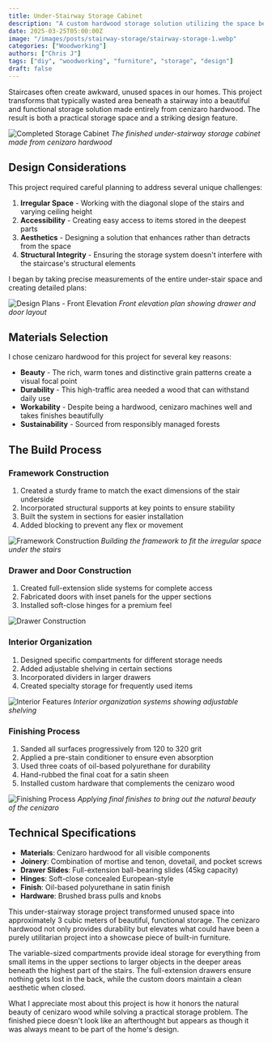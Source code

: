 ```yaml
---
title: Under-Stairway Storage Cabinet
description: "A custom hardwood storage solution utilizing the space beneath a staircase"
date: 2025-03-25T05:00:00Z
image: "/images/posts/stairway-storage/stairway-storage-1.webp"
categories: ["Woodworking"]
authors: ["Chris J"]
tags: ["diy", "woodworking", "furniture", "storage", "design"]
draft: false
---
```


Staircases often create awkward, unused spaces in our homes. This project transforms that typically wasted area beneath a stairway into a beautiful and functional storage solution made entirely from cenizaro hardwood. The result is both a practical storage space and a striking design feature.

![Completed Storage Cabinet](/images/posts/stairway-storage/stairway-storage-1.webp)
_The finished under-stairway storage cabinet made from cenizaro hardwood_

## Design Considerations

This project required careful planning to address several unique challenges:

1. **Irregular Space** - Working with the diagonal slope of the stairs and varying ceiling height
2. **Accessibility** - Creating easy access to items stored in the deepest parts
3. **Aesthetics** - Designing a solution that enhances rather than detracts from the space
4. **Structural Integrity** - Ensuring the storage system doesn't interfere with the staircase's structural elements

I began by taking precise measurements of the entire under-stair space and creating detailed plans:

![Design Plans - Front Elevation](/images/posts/stairway-storage/stairway-storage-plan.webp)
_Front elevation plan showing drawer and door layout_

## Materials Selection

I chose cenizaro hardwood for this project for several key reasons:

- **Beauty** - The rich, warm tones and distinctive grain patterns create a visual focal point
- **Durability** - This high-traffic area needed a wood that can withstand daily use
- **Workability** - Despite being a hardwood, cenizaro machines well and takes finishes beautifully
- **Sustainability** - Sourced from responsibly managed forests

## The Build Process

### Framework Construction

1. Created a sturdy frame to match the exact dimensions of the stair underside
2. Incorporated structural supports at key points to ensure stability
3. Built the system in sections for easier installation
4. Added blocking to prevent any flex or movement

![Framework Construction](/images/posts/stairway-storage/stairway-storage-2.webp)
_Building the framework to fit the irregular space under the stairs_

### Drawer and Door Construction

1. Created full-extension slide systems for complete access
2. Fabricated doors with inset panels for the upper sections
3. Installed soft-close hinges for a premium feel

![Drawer Construction](/images/posts/stairway-storage/stairway-storage-3.webp)

### Interior Organization

1. Designed specific compartments for different storage needs
2. Added adjustable shelving in certain sections
3. Incorporated dividers in larger drawers
4. Created specialty storage for frequently used items

![Interior Features](/images/posts/stairway-storage/stairway-storage-4.webp)
_Interior organization systems showing adjustable shelving_

### Finishing Process

1. Sanded all surfaces progressively from 120 to 320 grit
2. Applied a pre-stain conditioner to ensure even absorption
3. Used three coats of oil-based polyurethane for durability
4. Hand-rubbed the final coat for a satin sheen
5. Installed custom hardware that complements the cenizaro wood

![Finishing Process](/images/posts/stairway-storage/stairway-storage-5.webp)
_Applying final finishes to bring out the natural beauty of the cenizaro_

## Technical Specifications

- **Materials**: Cenizaro hardwood for all visible components
- **Joinery**: Combination of mortise and tenon, dovetail, and pocket screws
- **Drawer Slides**: Full-extension ball-bearing slides (45kg capacity)
- **Hinges**: Soft-close concealed European-style
- **Finish**: Oil-based polyurethane in satin finish
- **Hardware**: Brushed brass pulls and knobs

This under-stairway storage project transformed unused space into approximately 3 cubic meters of beautiful, functional storage. The cenizaro hardwood not only provides durability but elevates what could have been a purely utilitarian project into a showcase piece of built-in furniture.

The variable-sized compartments provide ideal storage for everything from small items in the upper sections to larger objects in the deeper areas beneath the highest part of the stairs. The full-extension drawers ensure nothing gets lost in the back, while the custom doors maintain a clean aesthetic when closed.

What I appreciate most about this project is how it honors the natural beauty of cenizaro wood while solving a practical storage problem. The finished piece doesn't look like an afterthought but appears as though it was always meant to be part of the home's design.
